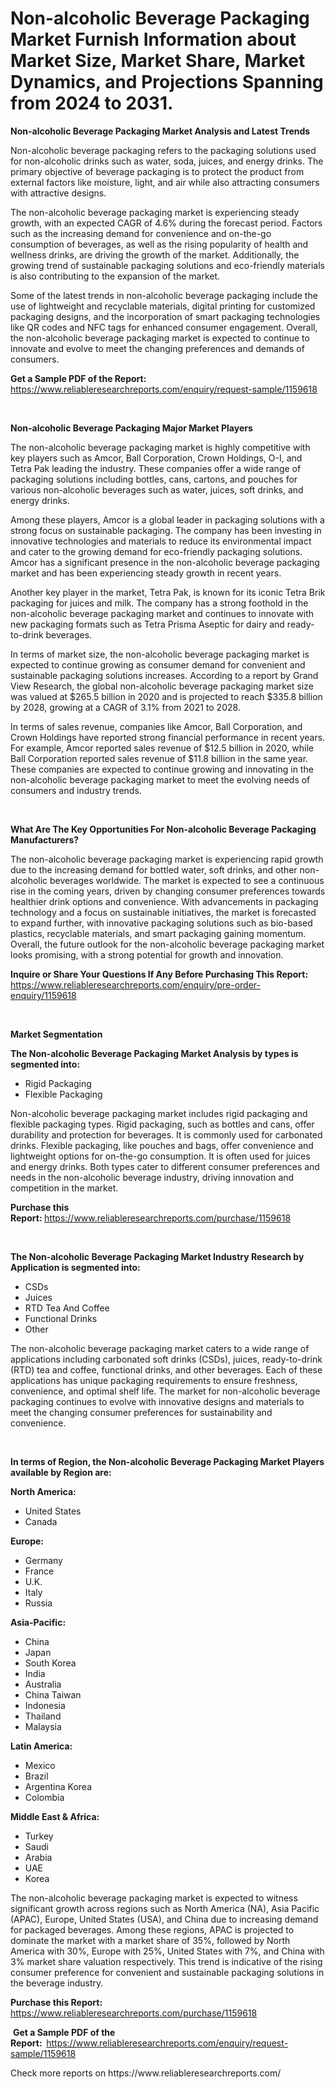<p><h1>Non-alcoholic Beverage Packaging Market Furnish Information about Market Size, Market Share, Market Dynamics, and Projections Spanning from 2024 to 2031.</h1></p><p><strong>Non-alcoholic Beverage Packaging Market Analysis and Latest Trends</strong></p>
<p><p>Non-alcoholic beverage packaging refers to the packaging solutions used for non-alcoholic drinks such as water, soda, juices, and energy drinks. The primary objective of beverage packaging is to protect the product from external factors like moisture, light, and air while also attracting consumers with attractive designs.</p><p>The non-alcoholic beverage packaging market is experiencing steady growth, with an expected CAGR of 4.6% during the forecast period. Factors such as the increasing demand for convenience and on-the-go consumption of beverages, as well as the rising popularity of health and wellness drinks, are driving the growth of the market. Additionally, the growing trend of sustainable packaging solutions and eco-friendly materials is also contributing to the expansion of the market.</p><p>Some of the latest trends in non-alcoholic beverage packaging include the use of lightweight and recyclable materials, digital printing for customized packaging designs, and the incorporation of smart packaging technologies like QR codes and NFC tags for enhanced consumer engagement. Overall, the non-alcoholic beverage packaging market is expected to continue to innovate and evolve to meet the changing preferences and demands of consumers.</p></p>
<p><strong>Get a Sample PDF of the Report:&nbsp;</strong> <a href="https://www.reliableresearchreports.com/enquiry/request-sample/1159618">https://www.reliableresearchreports.com/enquiry/request-sample/1159618</a></p>
<p>&nbsp;</p>
<p><strong>Non-alcoholic Beverage Packaging Major Market Players</strong></p>
<p><p>The non-alcoholic beverage packaging market is highly competitive with key players such as Amcor, Ball Corporation, Crown Holdings, O-I, and Tetra Pak leading the industry. These companies offer a wide range of packaging solutions including bottles, cans, cartons, and pouches for various non-alcoholic beverages such as water, juices, soft drinks, and energy drinks.</p><p>Among these players, Amcor is a global leader in packaging solutions with a strong focus on sustainable packaging. The company has been investing in innovative technologies and materials to reduce its environmental impact and cater to the growing demand for eco-friendly packaging solutions. Amcor has a significant presence in the non-alcoholic beverage packaging market and has been experiencing steady growth in recent years.</p><p>Another key player in the market, Tetra Pak, is known for its iconic Tetra Brik packaging for juices and milk. The company has a strong foothold in the non-alcoholic beverage packaging market and continues to innovate with new packaging formats such as Tetra Prisma Aseptic for dairy and ready-to-drink beverages.</p><p>In terms of market size, the non-alcoholic beverage packaging market is expected to continue growing as consumer demand for convenient and sustainable packaging solutions increases. According to a report by Grand View Research, the global non-alcoholic beverage packaging market size was valued at $265.5 billion in 2020 and is projected to reach $335.8 billion by 2028, growing at a CAGR of 3.1% from 2021 to 2028.</p><p>In terms of sales revenue, companies like Amcor, Ball Corporation, and Crown Holdings have reported strong financial performance in recent years. For example, Amcor reported sales revenue of $12.5 billion in 2020, while Ball Corporation reported sales revenue of $11.8 billion in the same year. These companies are expected to continue growing and innovating in the non-alcoholic beverage packaging market to meet the evolving needs of consumers and industry trends.</p></p>
<p>&nbsp;</p>
<p><strong>What Are The Key Opportunities For Non-alcoholic Beverage Packaging Manufacturers?</strong></p>
<p><p>The non-alcoholic beverage packaging market is experiencing rapid growth due to the increasing demand for bottled water, soft drinks, and other non-alcoholic beverages worldwide. The market is expected to see a continuous rise in the coming years, driven by changing consumer preferences towards healthier drink options and convenience. With advancements in packaging technology and a focus on sustainable initiatives, the market is forecasted to expand further, with innovative packaging solutions such as bio-based plastics, recyclable materials, and smart packaging gaining momentum. Overall, the future outlook for the non-alcoholic beverage packaging market looks promising, with a strong potential for growth and innovation.</p></p>
<p><strong>Inquire or Share Your Questions If Any Before Purchasing This Report:</strong> <a href="https://www.reliableresearchreports.com/enquiry/pre-order-enquiry/1159618">https://www.reliableresearchreports.com/enquiry/pre-order-enquiry/1159618</a></p>
<p>&nbsp;</p>
<p><strong>Market Segmentation</strong></p>
<p><strong>The Non-alcoholic Beverage Packaging Market Analysis by types is segmented into:</strong></p>
<p><ul><li>Rigid Packaging</li><li>Flexible Packaging</li></ul></p>
<p><p>Non-alcoholic beverage packaging market includes rigid packaging and flexible packaging types. Rigid packaging, such as bottles and cans, offer durability and protection for beverages. It is commonly used for carbonated drinks. Flexible packaging, like pouches and bags, offer convenience and lightweight options for on-the-go consumption. It is often used for juices and energy drinks. Both types cater to different consumer preferences and needs in the non-alcoholic beverage industry, driving innovation and competition in the market.</p></p>
<p><strong>Purchase this Report:&nbsp;</strong><a href="https://www.reliableresearchreports.com/purchase/1159618">https://www.reliableresearchreports.com/purchase/1159618</a></p>
<p>&nbsp;</p>
<p><strong>The Non-alcoholic Beverage Packaging Market Industry Research by Application is segmented into:</strong></p>
<p><ul><li>CSDs</li><li>Juices</li><li>RTD Tea And Coffee</li><li>Functional Drinks</li><li>Other</li></ul></p>
<p><p>The non-alcoholic beverage packaging market caters to a wide range of applications including carbonated soft drinks (CSDs), juices, ready-to-drink (RTD) tea and coffee, functional drinks, and other beverages. Each of these applications has unique packaging requirements to ensure freshness, convenience, and optimal shelf life. The market for non-alcoholic beverage packaging continues to evolve with innovative designs and materials to meet the changing consumer preferences for sustainability and convenience.</p></p>
<p>&nbsp;</p>
<p><strong>In terms of Region, the Non-alcoholic Beverage Packaging Market Players available by Region are:</strong></p>
<p>
    <p> <strong> North America: </strong>
        <ul>
            <li>United States</li>
            <li>Canada</li>
        </ul>
        </p> 
    <p> <strong> Europe: </strong>
        <ul>
            <li>Germany</li>
            <li>France</li>
            <li>U.K.</li>
            <li>Italy</li>
            <li>Russia</li>
        </ul>
        </p> 
    <p> <strong> Asia-Pacific: </strong>
        <ul>
            <li>China</li>
            <li>Japan</li>
            <li>South Korea</li>
            <li>India</li>
            <li>Australia</li>
            <li>China Taiwan</li>
            <li>Indonesia</li>
            <li>Thailand</li>
            <li>Malaysia</li>
        </ul>
        </p> 
    <p> <strong> Latin America: </strong>
        <ul>
            <li>Mexico</li>
            <li>Brazil</li>
            <li>Argentina Korea</li>
            <li>Colombia</li>
        </ul>
        </p> 
    <p> <strong> Middle East & Africa: </strong>
        <ul>
            <li>Turkey</li>
            <li>Saudi</li>
            <li>Arabia</li>
            <li>UAE</li>
            <li>Korea</li>
        </ul>
    </p>
    </p>
<p><p>The non-alcoholic beverage packaging market is expected to witness significant growth across regions such as North America (NA), Asia Pacific (APAC), Europe, United States (USA), and China due to increasing demand for packaged beverages. Among these regions, APAC is projected to dominate the market with a market share of 35%, followed by North America with 30%, Europe with 25%, United States with 7%, and China with 3% market share valuation respectively. This trend is indicative of the rising consumer preference for convenient and sustainable packaging solutions in the beverage industry.</p></p>
<p><strong>Purchase this Report: </strong><a href="https://www.reliableresearchreports.com/purchase/1159618">https://www.reliableresearchreports.com/purchase/1159618</a></p>
<p>&nbsp;<strong>Get a Sample PDF of the Report:&nbsp;&nbsp;</strong><a href="https://www.reliableresearchreports.com/enquiry/request-sample/1159618">https://www.reliableresearchreports.com/enquiry/request-sample/1159618</a></p>
<p><strong></strong></p>
<p>Check more reports on https://www.reliableresearchreports.com/</p>